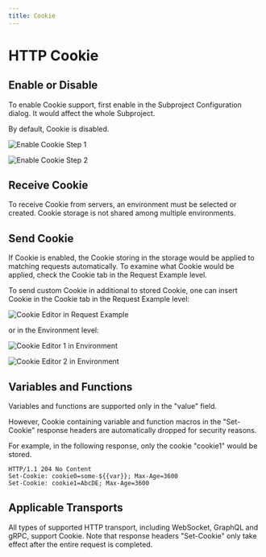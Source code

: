 ```yaml
---
title: Cookie
---
```


# HTTP Cookie

## Enable or Disable

To enable Cookie support, first enable in the Subproject Configuration dialog. It would affect the whole Subproject.

By default, Cookie is disabled.

![Enable Cookie Step 1](../cookie-enable-step-1.png)

![Enable Cookie Step 2](../cookie-enable-step-2.png)

## Receive Cookie

To receive Cookie from servers, an environment must be selected or created. Cookie storage is not shared among multiple environments.

## Send Cookie

If Cookie is enabled, the Cookie storing in the storage would be applied to matching requests automatically. To examine what Cookie would be applied, check the Cookie tab in the Request Example level.

To send custom Cookie in additional to stored Cookie, one can insert Cookie in the Cookie tab in the Request Example level:

![Cookie Editor in Request Example](../cookie-editor-in-request-example.png)

or in the Environment level:

![Cookie Editor 1 in Environment](../cookie-editor-1-in-environment.png)

![Cookie Editor 2 in Environment](../cookie-editor-2-in-environment.png)

## Variables and Functions

Variables and functions are supported only in the "value" field.

However, Cookie containing variable and function macros in the "Set-Cookie" response headers are automatically dropped for security reasons.

For example, in the following response, only the cookie "cookie1" would be stored.

```
HTTP/1.1 204 No Content
Set-Cookie: cookie0=some-${{var}}; Max-Age=3600
Set-Cookie: cookie1=AbcDE; Max-Age=3600
```

## Applicable Transports

All types of supported HTTP transport, including WebSocket, GraphQL and gRPC, support Cookie. Note that response headers "Set-Cookie" only take effect after the entire request is completed.
